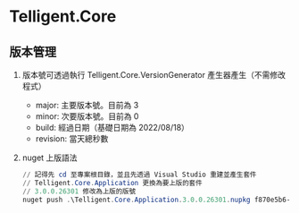 # Telligent.Core

## 版本管理

1. 版本號可透過執行 Telligent.Core.VersionGenerator 產生器產生（不需修改程式）

   * major: 主要版本號。目前為 3
   * minor: 次要版本號。目前為 0
   * build: 經過日期（基礎日期為 2022/08/18）
   * revision: 當天總秒數

2. nuget 上版語法

   ```powershell
   // 記得先 cd 至專案根目錄，並且先透過 Visual Studio 重建並產生套件
   // Telligent.Core.Application 更換為要上版的套件
   // 3.0.0.26301 修改為上版的版號
   nuget push .\Telligent.Core.Application.3.0.0.26301.nupkg f870e5b6-a357-4558-8f12-2adf56c29197 -Source http://teola.3rdchannel.com.tw/Nuget/nuget/
   ```

   

